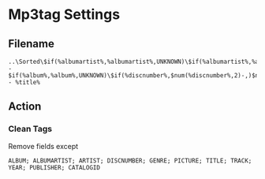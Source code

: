 # Mp3tag Settings

## Filename

	..\Sorted\$if(%albumartist%,%albumartist%,UNKNOWN)\$if(%albumartist%,%albumartist%,UNKNOWN) - $if(%album%,%album%,UNKNOWN)\$if(%discnumber%,$num(%discnumber%,2)-,)$num(%track%,2) - %title%

## Action
### Clean Tags
Remove fields except

	ALBUM; ALBUMARTIST; ARTIST; DISCNUMBER; GENRE; PICTURE; TITLE; TRACK; YEAR; PUBLISHER; CATALOGID
